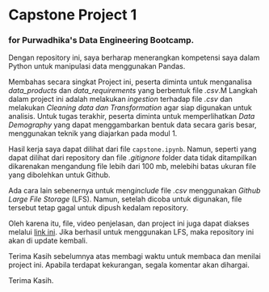# Capstone Project 1 
### for Purwadhika's Data Engineering Bootcamp.

Dengan repository ini, saya berharap menerangkan kompetensi saya dalam Python untuk manipulasi data menggunakan Pandas.

Membahas secara singkat Project ini, peserta diminta untuk menganalisa *data_products* dan *data_requirements* yang berbentuk file *.csv*.M
Langkah dalam project ini adalah melakukan *ingestion* terhadap file *.csv* dan melakukan *Cleaning data dan Transformation* agar siap digunakan untuk analisis. Untuk tugas terakhir, peserta diminta untuk memperlihatkan *Data Demography* yang dapat menggambarkan bentuk data secara garis besar, menggunakan teknik yang diajarkan pada modul 1.

Hasil kerja saya dapat dilihat dari file `capstone.ipynb`. Namun, seperti yang dapat dilihat dari repository dan file *.gitignore* folder data tidak ditampilkan dikarenakan mengandung file lebih dari 100 mb, melebihi batas ukuran file yang dibolehkan untuk Github. 

Ada cara lain sebenernya untuk meng*include* file *.csv* menggunakan *Github Large File Storage* (LFS). Namun, setelah dicoba untuk digunakan, file tersebut tetap gagal untuk dipush kedalam repository.

Oleh karena itu, file, video penjelasan, dan project ini juga dapat diakses melalui <a href="https://drive.google.com/drive/folders/1i-HNwAewmIBHfxHZDgTopfZ03JHlpcQD?usp=drive_link">link ini</a>. Jika berhasil untuk menggunakan LFS, maka repository ini akan di update kembali.

Terima Kasih sebelumnya atas membagi waktu untuk membaca dan menilai project ini. Apabila terdapat kekurangan, segala komentar akan dihargai. 

Terima Kasih.